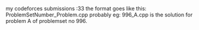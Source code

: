 my codeforces submissions :33
the format goes like this: ProblemSetNumber_Problem.cpp probably
eg: 996_A.cpp is the solution for problem A of problemset no 996.
